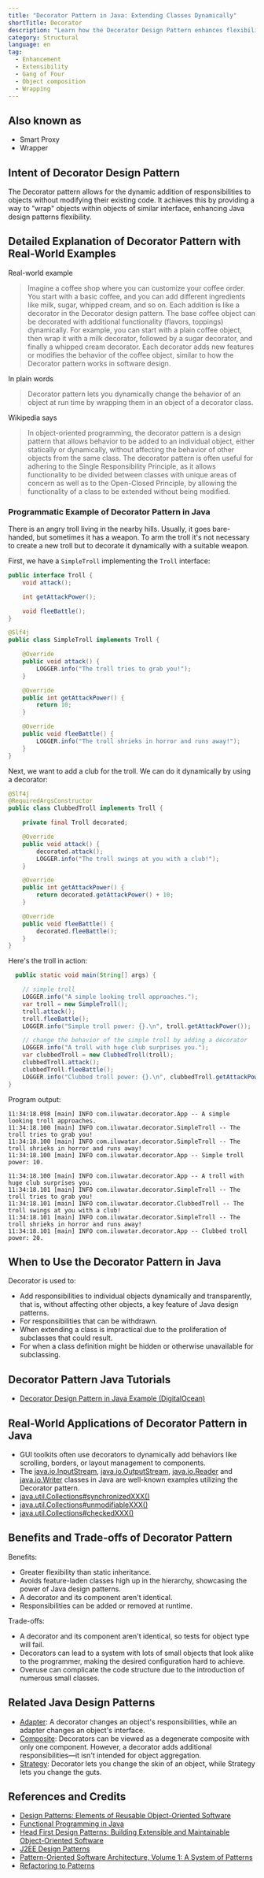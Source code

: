 ```yaml
---
title: "Decorator Pattern in Java: Extending Classes Dynamically"
shortTitle: Decorator
description: "Learn how the Decorator Design Pattern enhances flexibility in Java programming by allowing dynamic addition of responsibilities to objects without modifying their existing code. Explore real-world examples and implementation."
category: Structural
language: en
tag:
  - Enhancement
  - Extensibility
  - Gang of Four
  - Object composition 
  - Wrapping
---
```


## Also known as

* Smart Proxy
* Wrapper

## Intent of Decorator Design Pattern

The Decorator pattern allows for the dynamic addition of responsibilities to objects without modifying their existing code. It achieves this by providing a way to "wrap" objects within objects of similar interface, enhancing Java design patterns flexibility.

## Detailed Explanation of Decorator Pattern with Real-World Examples

Real-world example

> Imagine a coffee shop where you can customize your coffee order. You start with a basic coffee, and you can add different ingredients like milk, sugar, whipped cream, and so on. Each addition is like a decorator in the Decorator design pattern. The base coffee object can be decorated with additional functionality (flavors, toppings) dynamically. For example, you can start with a plain coffee object, then wrap it with a milk decorator, followed by a sugar decorator, and finally a whipped cream decorator. Each decorator adds new features or modifies the behavior of the coffee object, similar to how the Decorator pattern works in software design.

In plain words

> Decorator pattern lets you dynamically change the behavior of an object at run time by wrapping them in an object of a decorator class.

Wikipedia says

> In object-oriented programming, the decorator pattern is a design pattern that allows behavior to be added to an individual object, either statically or dynamically, without affecting the behavior of other objects from the same class. The decorator pattern is often useful for adhering to the Single Responsibility Principle, as it allows functionality to be divided between classes with unique areas of concern as well as to the Open-Closed Principle, by allowing the functionality of a class to be extended without being modified.

### Programmatic Example of Decorator Pattern in Java

There is an angry troll living in the nearby hills. Usually, it goes bare-handed, but sometimes it has a weapon. To arm the troll it's not necessary to create a new troll but to decorate it dynamically with a suitable weapon.

First, we have a `SimpleTroll` implementing the `Troll` interface:

```java
public interface Troll {
    void attack();

    int getAttackPower();

    void fleeBattle();
}

@Slf4j
public class SimpleTroll implements Troll {

    @Override
    public void attack() {
        LOGGER.info("The troll tries to grab you!");
    }

    @Override
    public int getAttackPower() {
        return 10;
    }

    @Override
    public void fleeBattle() {
        LOGGER.info("The troll shrieks in horror and runs away!");
    }
}
```

Next, we want to add a club for the troll. We can do it dynamically by using a decorator:

```java
@Slf4j
@RequiredArgsConstructor
public class ClubbedTroll implements Troll {

    private final Troll decorated;

    @Override
    public void attack() {
        decorated.attack();
        LOGGER.info("The troll swings at you with a club!");
    }

    @Override
    public int getAttackPower() {
        return decorated.getAttackPower() + 10;
    }

    @Override
    public void fleeBattle() {
        decorated.fleeBattle();
    }
}
```

Here's the troll in action:

```java
  public static void main(String[] args) {

    // simple troll
    LOGGER.info("A simple looking troll approaches.");
    var troll = new SimpleTroll();
    troll.attack();
    troll.fleeBattle();
    LOGGER.info("Simple troll power: {}.\n", troll.getAttackPower());

    // change the behavior of the simple troll by adding a decorator
    LOGGER.info("A troll with huge club surprises you.");
    var clubbedTroll = new ClubbedTroll(troll);
    clubbedTroll.attack();
    clubbedTroll.fleeBattle();
    LOGGER.info("Clubbed troll power: {}.\n", clubbedTroll.getAttackPower());
}
```

Program output:

```
11:34:18.098 [main] INFO com.iluwatar.decorator.App -- A simple looking troll approaches.
11:34:18.100 [main] INFO com.iluwatar.decorator.SimpleTroll -- The troll tries to grab you!
11:34:18.100 [main] INFO com.iluwatar.decorator.SimpleTroll -- The troll shrieks in horror and runs away!
11:34:18.100 [main] INFO com.iluwatar.decorator.App -- Simple troll power: 10.

11:34:18.100 [main] INFO com.iluwatar.decorator.App -- A troll with huge club surprises you.
11:34:18.101 [main] INFO com.iluwatar.decorator.SimpleTroll -- The troll tries to grab you!
11:34:18.101 [main] INFO com.iluwatar.decorator.ClubbedTroll -- The troll swings at you with a club!
11:34:18.101 [main] INFO com.iluwatar.decorator.SimpleTroll -- The troll shrieks in horror and runs away!
11:34:18.101 [main] INFO com.iluwatar.decorator.App -- Clubbed troll power: 20.
```

## When to Use the Decorator Pattern in Java

Decorator is used to:

* Add responsibilities to individual objects dynamically and transparently, that is, without affecting other objects, a key feature of Java design patterns.
* For responsibilities that can be withdrawn.
* When extending a class is impractical due to the proliferation of subclasses that could result.
* For when a class definition might be hidden or otherwise unavailable for subclassing.

## Decorator Pattern Java Tutorials

* [Decorator Design Pattern in Java Example (DigitalOcean)](https://www.digitalocean.com/community/tutorials/decorator-design-pattern-in-java-example)

## Real-World Applications of Decorator Pattern in Java

* GUI toolkits often use decorators to dynamically add behaviors like scrolling, borders, or layout management to components.
* The [java.io.InputStream](http://docs.oracle.com/javase/8/docs/api/java/io/InputStream.html), [java.io.OutputStream](http://docs.oracle.com/javase/8/docs/api/java/io/OutputStream.html), [java.io.Reader](http://docs.oracle.com/javase/8/docs/api/java/io/Reader.html) and [java.io.Writer](http://docs.oracle.com/javase/8/docs/api/java/io/Writer.html) classes in Java are well-known examples utilizing the Decorator pattern.
* [java.util.Collections#synchronizedXXX()](http://docs.oracle.com/javase/8/docs/api/java/util/Collections.html#synchronizedCollection-java.util.Collection-)
* [java.util.Collections#unmodifiableXXX()](http://docs.oracle.com/javase/8/docs/api/java/util/Collections.html#unmodifiableCollection-java.util.Collection-)
* [java.util.Collections#checkedXXX()](http://docs.oracle.com/javase/8/docs/api/java/util/Collections.html#checkedCollection-java.util.Collection-java.lang.Class-)

## Benefits and Trade-offs of Decorator Pattern

Benefits:

* Greater flexibility than static inheritance.
* Avoids feature-laden classes high up in the hierarchy, showcasing the power of Java design patterns.
* A decorator and its component aren't identical.
* Responsibilities can be added or removed at runtime.

Trade-offs:

* A decorator and its component aren't identical, so tests for object type will fail.
* Decorators can lead to a system with lots of small objects that look alike to the programmer, making the desired configuration hard to achieve.
* Overuse can complicate the code structure due to the introduction of numerous small classes.

## Related Java Design Patterns

* [Adapter](https://java-design-patterns.com/patterns/adapter/): A decorator changes an object's responsibilities, while an adapter changes an object's interface.
* [Composite](https://java-design-patterns.com/patterns/composite/): Decorators can be viewed as a degenerate composite with only one component. However, a decorator adds additional responsibilities—it isn't intended for object aggregation.
* [Strategy](https://java-design-patterns.com/patterns/strategy/): Decorator lets you change the skin of an object, while Strategy lets you change the guts.

## References and Credits

* [Design Patterns: Elements of Reusable Object-Oriented Software](https://amzn.to/3w0pvKI)
* [Functional Programming in Java](https://amzn.to/3JUIc5Q)
* [Head First Design Patterns: Building Extensible and Maintainable Object-Oriented Software](https://amzn.to/49NGldq)
* [J2EE Design Patterns](https://amzn.to/4dpzgmx)
* [Pattern-Oriented Software Architecture, Volume 1: A System of Patterns](https://amzn.to/4aKFTgS)
* [Refactoring to Patterns](https://amzn.to/3VOO4F5)
